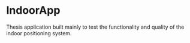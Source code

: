 # IndoorApp
Thesis application built mainly to test the functionality and quality of the indoor positioning system.

